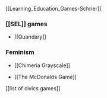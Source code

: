[[Learning_Education_Games-Schrier]]

### [[SEL]] games

 - [[Quandary]]

### Feminism

 - [[Chimeria Grayscale]]

 - [[The McDonalds Game]]

[[list of civics games]]